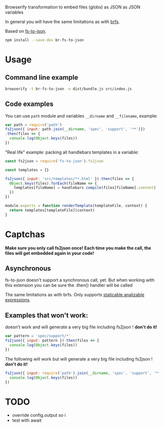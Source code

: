 Browserify transformation to embed files (globs) as JSON as JSON variables

In general you will have the same limitations as with [brfs](https://github.com/browserify/brfs).

Based on [fs-to-json](https://github.com/cancerberoSgx/fs-to-json).

```sh
npm install --save-dev br-fs-to-json
```

# Usage

## Command line example

```sh
browserify -t br-fs-to-json -o dist/bundle.js src/index.js
```

## Code examples

You can use `path` module and variables `__dirname` and `__filename`, example: 

```javascript
var path = require('path')   
fs2json({ input: path.join(__dirname, 'spec', 'support', '**')})
.then(files => {
  console.log(Object.keys(files))
})
```

"Real life" example: packing all handlebars templates in a variable:

```javascript
const fs2json = require('fs-to-json').fs2json

const templates = {}

fs2json({ input: 'src/templates/**.html' }).then(files => {
  Object.keys(files).forEach(fileName => {
    templates[fileName] = handlebars.compile(files[fileName].content)
  })
})

module.exports = function renderTemplate(templateFile, context) {
  return templates[templateFile](context)
}
```

# Captchas

**Make sure you only call fs2json once! Each time you make the call, the files will get embedded again in your code!**

## Asynchronous

fs-to-json doesn't support a synchronous call, yet. But when working with this extension you can be sure the .then() handler will be called 

The same limitations as with brfs. Only supports [staticable analizable expressions](http://npmjs.org/package/static-eval). 

## Examples that won't work: 

doesn't work and will generate a very big file including fs2json ! **don't do it!**

```javascript
var pattern = 'spec/support/*' 
fs2json({ input: pattern }).then(files => {
  console.log(Object.keys(files))
})
```

The following will work but will generate a very big file including fs2json ! **don't do it!**

```javascript
fs2json({ input: require('path').join(__dirname, 'spec', 'support', '**') }).then(files => {
  console.log(Object.keys(files))
})
```

# TODO

 * override config.output so i
 * test with await
